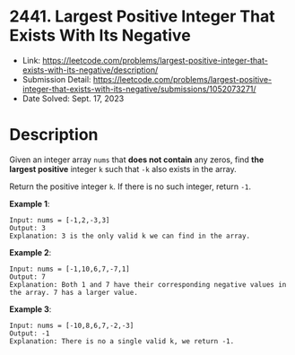 # 2441. Largest Positive Integer That Exists With Its Negative

- Link: https://leetcode.com/problems/largest-positive-integer-that-exists-with-its-negative/description/
- Submission Detail: https://leetcode.com/problems/largest-positive-integer-that-exists-with-its-negative/submissions/1052073271/
- Date Solved: Sept. 17, 2023

# Description

Given an integer array `nums` that **does not contain** any zeros, find **the largest positive** integer `k` such that `-k` also exists in the array.

Return the positive integer `k`. If there is no such integer, return `-1`.

**Example 1**:

```
Input: nums = [-1,2,-3,3]
Output: 3
Explanation: 3 is the only valid k we can find in the array.
```

**Example 2**:

```
Input: nums = [-1,10,6,7,-7,1]
Output: 7
Explanation: Both 1 and 7 have their corresponding negative values in the array. 7 has a larger value.
```

**Example 3**:

```
Input: nums = [-10,8,6,7,-2,-3]
Output: -1
Explanation: There is no a single valid k, we return -1.
```
